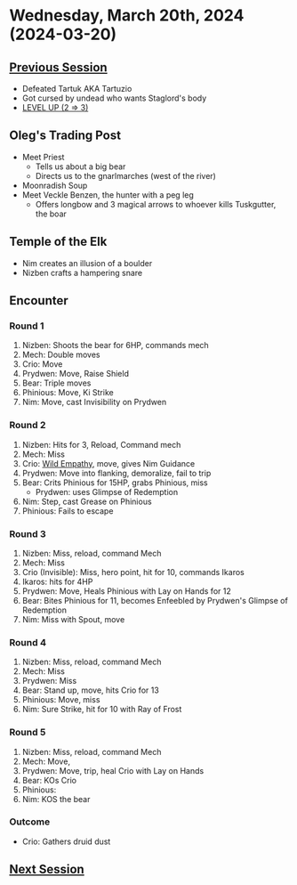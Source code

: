 # Wednesday, March 20th, 2024 (2024-03-20)

## [Previous Session](./2024-03-13.md)

- Defeated Tartuk AKA Tartuzio
- Got cursed by undead who wants Staglord's body
- [LEVEL UP (2 => 3)](https://github.com/billfienberg/pf2e/blob/master/kingmaker/sessions/2024-03-13.md#level-up-2--3)

## Oleg's Trading Post

- Meet Priest
  - Tells us about a big bear
  - Directs us to the gnarlmarches (west of the river)
- Moonradish Soup
- Meet Veckle Benzen, the hunter with a peg leg
  - Offers longbow and 3 magical arrows to whoever kills Tuskgutter, the boar

## Temple of the Elk

- Nim creates an illusion of a boulder
- Nizben crafts a hampering snare

## Encounter

### Round 1

1. Nizben: Shoots the bear for 6HP, commands mech
1. Mech: Double moves
1. Crio: Move
1. Prydwen: Move, Raise Shield
1. Bear: Triple moves
1. Phinious: Move, Ki Strike
1. Nim: Move, cast Invisibility on Prydwen

### Round 2

1. Nizben: Hits for 3, Reload, Command mech
1. Mech: Miss
1. Crio: [Wild Empathy](https://2e.aonprd.com/Feats.aspx?ID=499), move, gives Nim Guidance
1. Prydwen: Move into flanking, demoralize, fail to trip
1. Bear: Crits Phinious for 15HP, grabs Phinious, miss
   - Prydwen: uses Glimpse of Redemption
1. Nim: Step, cast Grease on Phinious
1. Phinious: Fails to escape

### Round 3

1. Nizben: Miss, reload, command Mech
1. Mech: Miss
1. Crio (Invisible): Miss, hero point, hit for 10, commands Ikaros
1. Ikaros: hits for 4HP
1. Prydwen: Move, Heals Phinious with Lay on Hands for 12
1. Bear: Bites Phinious for 11, becomes Enfeebled by Prydwen's Glimpse of Redemption
1. Nim: Miss with Spout, move

### Round 4

1. Nizben: Miss, reload, command Mech
1. Mech: Miss
1. Prydwen: Miss
1. Bear: Stand up, move, hits Crio for 13
1. Phinious: Move, miss
1. Nim: Sure Strike, hit for 10 with Ray of Frost

### Round 5

1. Nizben: Miss, reload, command Mech
1. Mech: Move,
1. Prydwen: Move, trip, heal Crio with Lay on Hands
1. Bear: KOs Crio
1. Phinious:
1. Nim: KOS the bear

### Outcome

- Crio: Gathers druid dust

## [Next Session](./2024-XX-XX.md)
